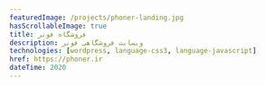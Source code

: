 ```yaml
---
featuredImage: /projects/phoner-landing.jpg
hasScrollableImage: true
title: فروشگاه فونر
description: وبسایت فروشگاهی فونر
technologies: [wordpress, language-css3, language-javascript]
href: https://phoner.ir
dateTime: 2020
---
```

